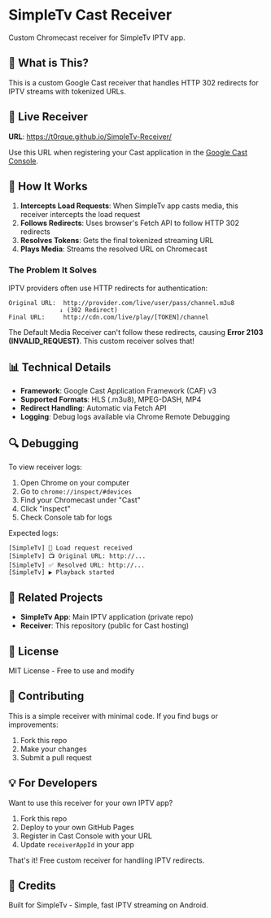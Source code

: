 # SimpleTv Cast Receiver

Custom Chromecast receiver for SimpleTv IPTV app.

## 🎯 What is This?

This is a custom Google Cast receiver that handles HTTP 302 redirects for IPTV streams with tokenized URLs.

## 🚀 Live Receiver

**URL**: https://t0rque.github.io/SimpleTv-Receiver/

Use this URL when registering your Cast application in the [Google Cast Console](https://cast.google.com/publish).

## 🔧 How It Works

1. **Intercepts Load Requests**: When SimpleTv app casts media, this receiver intercepts the load request
2. **Follows Redirects**: Uses browser's Fetch API to follow HTTP 302 redirects
3. **Resolves Tokens**: Gets the final tokenized streaming URL
4. **Plays Media**: Streams the resolved URL on Chromecast

### The Problem It Solves

IPTV providers often use HTTP redirects for authentication:

```
Original URL:  http://provider.com/live/user/pass/channel.m3u8
              ↓ (302 Redirect)
Final URL:     http://cdn.com/live/play/[TOKEN]/channel
```

The Default Media Receiver can't follow these redirects, causing **Error 2103 (INVALID_REQUEST)**. This custom receiver solves that!

## 📊 Technical Details

- **Framework**: Google Cast Application Framework (CAF) v3
- **Supported Formats**: HLS (.m3u8), MPEG-DASH, MP4
- **Redirect Handling**: Automatic via Fetch API
- **Logging**: Debug logs available via Chrome Remote Debugging

## 🔍 Debugging

To view receiver logs:

1. Open Chrome on your computer
2. Go to `chrome://inspect/#devices`
3. Find your Chromecast under "Cast"
4. Click "inspect"
5. Check Console tab for logs

Expected logs:
```
[SimpleTv] 📡 Load request received
[SimpleTv] 📺 Original URL: http://...
[SimpleTv] ✅ Resolved URL: http://...
[SimpleTv] ▶️ Playback started
```

## 📱 Related Projects

- **SimpleTv App**: Main IPTV application (private repo)
- **Receiver**: This repository (public for Cast hosting)

## 📜 License

MIT License - Free to use and modify

## 🤝 Contributing

This is a simple receiver with minimal code. If you find bugs or improvements:

1. Fork this repo
2. Make your changes
3. Submit a pull request

## 💡 For Developers

Want to use this receiver for your own IPTV app?

1. Fork this repo
2. Deploy to your own GitHub Pages
3. Register in Cast Console with your URL
4. Update `receiverAppId` in your app

That's it! Free custom receiver for handling IPTV redirects.

## 🌟 Credits

Built for SimpleTv - Simple, fast IPTV streaming on Android.
